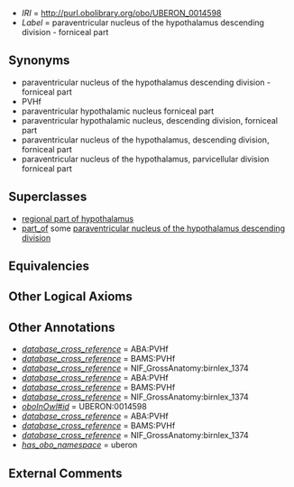  * *IRI* = http://purl.obolibrary.org/obo/UBERON_0014598
 * *Label* = paraventricular nucleus of the hypothalamus descending division - forniceal part

## Synonyms

 * paraventricular nucleus of the hypothalamus descending division - forniceal part
 * PVHf
 * paraventricular hypothalamic nucleus forniceal part
 * paraventricular hypothalamic nucleus, descending division, forniceal part
 * paraventricular nucleus of the hypothalamus, descending division, forniceal part
 * paraventricular nucleus of the hypothalamus, parvicellular division forniceal part

## Superclasses

 * [regional part of hypothalamus](../../UBERON/48/UBERON_0003048.md)
 * [part_of](../../BFO/50/BFO_0000050.md) some [paraventricular nucleus of the hypothalamus descending division](../../UBERON/02/UBERON_0014602.md)

## Equivalencies


## Other Logical Axioms


## Other Annotations

 * *[database_cross_reference](../../ef/oboInOwl#hasDbXref.md)* = ABA:PVHf
 * *[database_cross_reference](../../ef/oboInOwl#hasDbXref.md)* = BAMS:PVHf
 * *[database_cross_reference](../../ef/oboInOwl#hasDbXref.md)* = NIF_GrossAnatomy:birnlex_1374
 * *[database_cross_reference](../../ef/oboInOwl#hasDbXref.md)* = ABA:PVHf
 * *[database_cross_reference](../../ef/oboInOwl#hasDbXref.md)* = BAMS:PVHf
 * *[database_cross_reference](../../ef/oboInOwl#hasDbXref.md)* = NIF_GrossAnatomy:birnlex_1374
 * *[oboInOwl#id](../../id/oboInOwl#id.md)* = UBERON:0014598
 * *[database_cross_reference](../../ef/oboInOwl#hasDbXref.md)* = ABA:PVHf
 * *[database_cross_reference](../../ef/oboInOwl#hasDbXref.md)* = BAMS:PVHf
 * *[database_cross_reference](../../ef/oboInOwl#hasDbXref.md)* = NIF_GrossAnatomy:birnlex_1374
 * *[has_obo_namespace](../../ce/oboInOwl#hasOBONamespace.md)* = uberon

## External Comments

